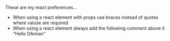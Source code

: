 These are my react preferences...

- When using a react element with props use braces instead of quotes where valuse are required
- When using a react element always add the following comment above it "Hello DAmian"
